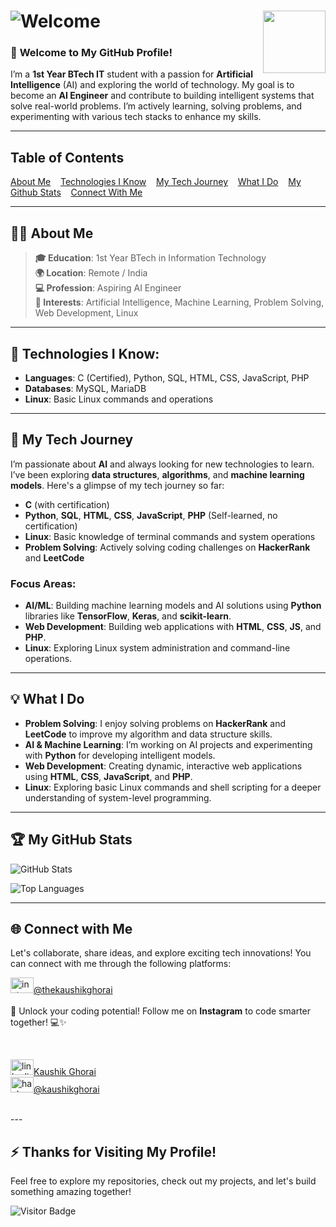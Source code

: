 # ![Welcome](https://kaushikghorai.github.io/kaushikghorai/svg/readmesvg0.svg)  <img align="right" height="100" src="https://kaushikghorai.github.io/kaushikghorai/gif/emo.gif" style="position: sticky; top: 0;" />
### 🚀 **Welcome to My GitHub Profile!**
I’m a **1st Year BTech IT** student with a passion for **Artificial Intelligence** (AI) and exploring the world of technology. My goal is to become an **AI Engineer** and contribute to building intelligent systems that solve real-world problems. I’m actively learning, solving problems, and experimenting with various tech stacks to enhance my skills.

---

## Table of Contents
  [About Me](#about-me) &nbsp;&nbsp; [Technologies I Know](#technologies-i-know) &nbsp;&nbsp; [My Tech Journey](#my-tech-journey) &nbsp;&nbsp; [What I Do](#what-i-do) &nbsp;&nbsp; [My Github Stats](#my-github-stats) &nbsp;&nbsp; [Connect With Me](#connect-with-me)

---

<div id="about-me"></div>

## 👨‍💻 **About Me**

> **🎓 Education**: 1st Year BTech in Information Technology  
> **🌍 Location**: Remote / India  
> **💻 Profession**: Aspiring AI Engineer  
> **🧠 Interests**: Artificial Intelligence, Machine Learning, Problem Solving, Web Development, Linux  

---
<div id="technologies-i-know"></div>

## 🔧 Technologies I Know:

   - **Languages**: C (Certified), Python, SQL, HTML, CSS, JavaScript, PHP 
   - **Databases**: MySQL, MariaDB 
   - **Linux**: Basic Linux commands and operations

---
<div id="my-tech-journey"></div>

## 🚀 **My Tech Journey**

I’m passionate about **AI** and always looking for new technologies to learn. I’ve been exploring **data structures**, **algorithms**, and **machine learning models**. Here's a glimpse of my tech journey so far:

- **C** (with certification)  
- **Python**, **SQL**, **HTML**, **CSS**, **JavaScript**, **PHP** (Self-learned, no certification)  
- **Linux**: Basic knowledge of terminal commands and system operations  
- **Problem Solving**: Actively solving coding challenges on **HackerRank** and **LeetCode**

### **Focus Areas**:
- **AI/ML**: Building machine learning models and AI solutions using **Python** libraries like **TensorFlow**, **Keras**, and **scikit-learn**.  
- **Web Development**: Building web applications with **HTML**, **CSS**, **JS**, and **PHP**.  
- **Linux**: Exploring Linux system administration and command-line operations.

---
<div id="what-i-do"></div>

## 💡 **What I Do**

- **Problem Solving**: I enjoy solving problems on **HackerRank** and **LeetCode** to improve my algorithm and data structure skills.  
- **AI & Machine Learning**: I’m working on AI projects and experimenting with **Python** for developing intelligent models.  
- **Web Development**: Creating dynamic, interactive web applications using **HTML**, **CSS**, **JavaScript**, and **PHP**.  
- **Linux**: Exploring basic Linux commands and shell scripting for a deeper understanding of system-level programming.

---
<div id="my-github-stats"></div>

## 🏆 **My GitHub Stats**

![GitHub Stats](https://github-readme-stats.vercel.app/api?username=kaushikghorai&hide_title=true&hide_rank=true&show_icons=true&include_all_commits=true&count_private=false&disable_animations=true&theme=dark&locale=en&hide_border=true)

![Top Languages](https://github-readme-stats.vercel.app/api/top-langs?username=kaushikghorai&locale=en&hide_title=true&layout=compact&card_width=320&langs_count=5&theme=dark&hide_border=true)

---
<div id="connect-with-me"></div>

## 🌐 **Connect with Me**

Let's collaborate, share ideas, and explore exciting tech innovations! You can connect with me through the following platforms:

<div align="left">
  <a href="https://www.instagram.com/thekaushikghorai" target="_blank">
    <img src="https://raw.githubusercontent.com/maurodesouza/profile-readme-generator/master/src/assets/icons/social/instagram/default.svg" width="37" height="25" alt="instagram logo"  />@thekaushikghorai
  </a><br></div><br>
   🚀 Unlock your coding potential! Follow me on <b>Instagram</b> to code smarter together! 💻✨
  
   <br><div>
  <a href="https://www.linkedin.com/in/kaushik-ghorai-614894319/" target="_blank">
    <img src="https://raw.githubusercontent.com/maurodesouza/profile-readme-generator/master/src/assets/icons/social/linkedin/default.svg" width="37" height="25" alt="linkedin logo"  />Kaushik Ghorai
  </a><br>
  <a href="https://www.hackerrank.com/profile/kaushikghorai" target="_blank">
    <img src="https://raw.githubusercontent.com/maurodesouza/profile-readme-generator/master/src/assets/icons/social/hackerrank/default.svg" width="37" height="25" alt="hackerrank logo"  />@kaushikghorai
  </a><br>
   <br>
</div>
---

## ⚡ **Thanks for Visiting My Profile!**
Feel free to explore my repositories, check out my projects, and let's build something amazing together!

![Visitor Badge](https://visitor-badge.laobi.icu/badge?page_id=kaushikghorai.kaushikghorai)
